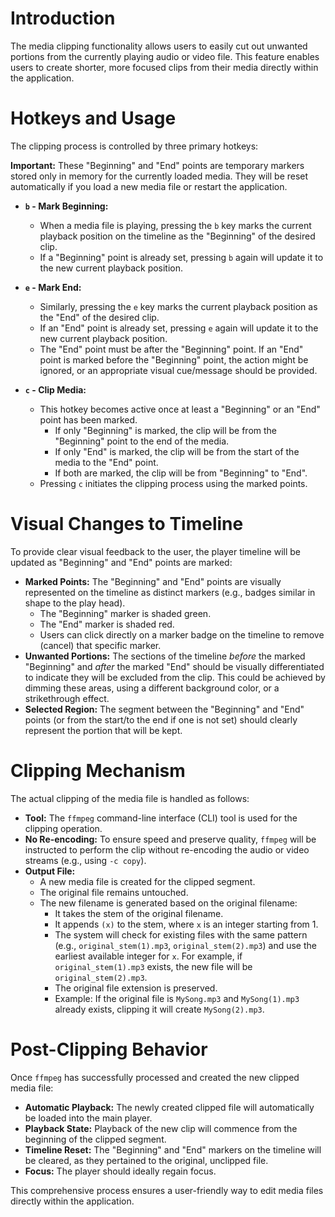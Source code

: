 # Introduction

The media clipping functionality allows users to easily cut out unwanted portions from the currently playing audio or video file. This feature enables users to create shorter, more focused clips from their media directly within the application.

# Hotkeys and Usage

The clipping process is controlled by three primary hotkeys:

**Important:** These "Beginning" and "End" points are temporary markers stored only in memory for the currently loaded media. They will be reset automatically if you load a new media file or restart the application.

*   **`b` - Mark Beginning:**
    *   When a media file is playing, pressing the `b` key marks the current playback position on the timeline as the "Beginning" of the desired clip.
    *   If a "Beginning" point is already set, pressing `b` again will update it to the new current playback position.

*   **`e` - Mark End:**
    *   Similarly, pressing the `e` key marks the current playback position as the "End" of the desired clip.
    *   If an "End" point is already set, pressing `e` again will update it to the new current playback position.
    *   The "End" point must be after the "Beginning" point. If an "End" point is marked before the "Beginning" point, the action might be ignored, or an appropriate visual cue/message should be provided.

*   **`c` - Clip Media:**
    *   This hotkey becomes active once at least a "Beginning" or an "End" point has been marked.
        *   If only "Beginning" is marked, the clip will be from the "Beginning" point to the end of the media.
        *   If only "End" is marked, the clip will be from the start of the media to the "End" point.
        *   If both are marked, the clip will be from "Beginning" to "End".
    *   Pressing `c` initiates the clipping process using the marked points.

# Visual Changes to Timeline

To provide clear visual feedback to the user, the player timeline will be updated as "Beginning" and "End" points are marked:

*   **Marked Points:** The "Beginning" and "End" points are visually represented on the timeline as distinct markers (e.g., badges similar in shape to the play head).
    *   The "Beginning" marker is shaded green.
    *   The "End" marker is shaded red.
    *   Users can click directly on a marker badge on the timeline to remove (cancel) that specific marker.
*   **Unwanted Portions:** The sections of the timeline *before* the marked "Beginning" and *after* the marked "End" should be visually differentiated to indicate they will be excluded from the clip. This could be achieved by dimming these areas, using a different background color, or a strikethrough effect.
*   **Selected Region:** The segment between the "Beginning" and "End" points (or from the start/to the end if one is not set) should clearly represent the portion that will be kept.

# Clipping Mechanism

The actual clipping of the media file is handled as follows:

*   **Tool:** The `ffmpeg` command-line interface (CLI) tool is used for the clipping operation.
*   **No Re-encoding:** To ensure speed and preserve quality, `ffmpeg` will be instructed to perform the clip without re-encoding the audio or video streams (e.g., using `-c copy`).
*   **Output File:**
    *   A new media file is created for the clipped segment.
    *   The original file remains untouched.
    *   The new filename is generated based on the original filename:
        *   It takes the stem of the original filename.
        *   It appends `(x)` to the stem, where `x` is an integer starting from 1.
        *   The system will check for existing files with the same pattern (e.g., `original_stem(1).mp3`, `original_stem(2).mp3`) and use the earliest available integer for `x`. For example, if `original_stem(1).mp3` exists, the new file will be `original_stem(2).mp3`.
        *   The original file extension is preserved.
        *   Example: If the original file is `MySong.mp3` and `MySong(1).mp3` already exists, clipping it will create `MySong(2).mp3`.

# Post-Clipping Behavior

Once `ffmpeg` has successfully processed and created the new clipped media file:

*   **Automatic Playback:** The newly created clipped file will automatically be loaded into the main player.
*   **Playback State:** Playback of the new clip will commence from the beginning of the clipped segment.
*   **Timeline Reset:** The "Beginning" and "End" markers on the timeline will be cleared, as they pertained to the original, unclipped file.
*   **Focus:** The player should ideally regain focus.

This comprehensive process ensures a user-friendly way to edit media files directly within the application.
